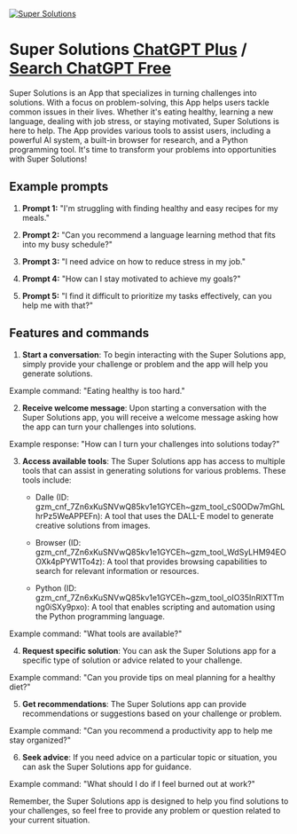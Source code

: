 
[![Super Solutions](https://files.oaiusercontent.com/file-IQXJreFPvlU52rjI2Jus74CO?se=2123-10-16T22%3A10%3A36Z&sp=r&sv=2021-08-06&sr=b&rscc=max-age%3D31536000%2C%20immutable&rscd=attachment%3B%20filename%3Dde0968f6-270c-47d6-8768-aef47732baf2.png&sig=frtU/vdLLW7%2BacON9SzyZ6cAWMWKAh%2BYNJUsd78%2BQf8%3D)](https://chat.openai.com/g/g-KRegNHxWj-super-solutions)

# Super Solutions [ChatGPT Plus](https://chat.openai.com/g/g-KRegNHxWj-super-solutions) / [Search ChatGPT Free](https://gptcall.net/index.html#/?search=Super%20Solutions)

Super Solutions is an App that specializes in turning challenges into solutions. With a focus on problem-solving, this App helps users tackle common issues in their lives. Whether it's eating healthy, learning a new language, dealing with job stress, or staying motivated, Super Solutions is here to help. The App provides various tools to assist users, including a powerful AI system, a built-in browser for research, and a Python programming tool. It's time to transform your problems into opportunities with Super Solutions!

## Example prompts

1. **Prompt 1:** "I'm struggling with finding healthy and easy recipes for my meals."

2. **Prompt 2:** "Can you recommend a language learning method that fits into my busy schedule?"

3. **Prompt 3:** "I need advice on how to reduce stress in my job."

4. **Prompt 4:** "How can I stay motivated to achieve my goals?"

5. **Prompt 5:** "I find it difficult to prioritize my tasks effectively, can you help me with that?"

## Features and commands

1. **Start a conversation**: To begin interacting with the Super Solutions app, simply provide your challenge or problem and the app will help you generate solutions. 

Example command: "Eating healthy is too hard."

2. **Receive welcome message**: Upon starting a conversation with the Super Solutions app, you will receive a welcome message asking how the app can turn your challenges into solutions.

Example response: "How can I turn your challenges into solutions today?"

3. **Access available tools**: The Super Solutions app has access to multiple tools that can assist in generating solutions for various problems. These tools include:
   - Dalle (ID: gzm_cnf_7Zn6xKuSNVwQ85kv1e1GYCEh~gzm_tool_cS0ODw7mGhLhrPz5WeAPPEFn): A tool that uses the DALL-E model to generate creative solutions from images.
   
   - Browser (ID: gzm_cnf_7Zn6xKuSNVwQ85kv1e1GYCEh~gzm_tool_WdSyLHM94EOOXk4pPYW1To4z): A tool that provides browsing capabilities to search for relevant information or resources.
   
   - Python (ID: gzm_cnf_7Zn6xKuSNVwQ85kv1e1GYCEh~gzm_tool_oIO35InRlXTTmng0iSXy9pxo): A tool that enables scripting and automation using the Python programming language.
   
Example command: "What tools are available?"

4. **Request specific solution**: You can ask the Super Solutions app for a specific type of solution or advice related to your challenge.

Example command: "Can you provide tips on meal planning for a healthy diet?"

5. **Get recommendations**: The Super Solutions app can provide recommendations or suggestions based on your challenge or problem.

Example command: "Can you recommend a productivity app to help me stay organized?"

6. **Seek advice**: If you need advice on a particular topic or situation, you can ask the Super Solutions app for guidance.

Example command: "What should I do if I feel burned out at work?"

Remember, the Super Solutions app is designed to help you find solutions to your challenges, so feel free to provide any problem or question related to your current situation.


